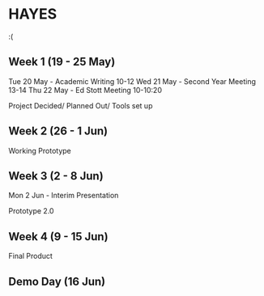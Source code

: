# HAYES

:(

## Week 1 (19 - 25 May)
Tue 20 May - Academic Writing 10-12
Wed 21 May - Second Year Meeting 13-14
Thu 22 May - Ed Stott Meeting 10-10:20

Project Decided/ Planned Out/ Tools set up
## Week 2 (26 - 1 Jun)

Working Prototype
## Week 3 (2 - 8 Jun)
Mon 2 Jun - Interim Presentation 

Prototype 2.0
## Week 4 (9 - 15 Jun)

Final Product
## Demo Day (16 Jun)